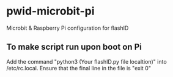 # pwid-microbit-pi
Microbit &amp; Raspberry Pi configuration for flashID


## To make script run upon boot on Pi
Add the command "python3 (Your flashID.py file localtion)" into /etc/rc.local.
Ensure that the final line in the file is "exit 0"

